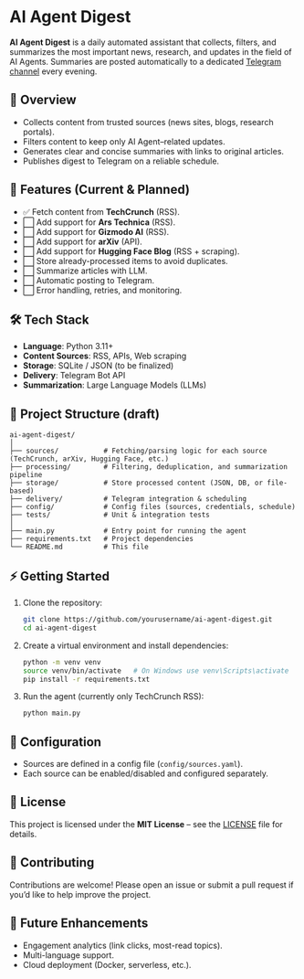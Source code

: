 # AI Agent Digest  

**AI Agent Digest** is a daily automated assistant that collects, filters, and summarizes the most important news, research, and updates in the field of AI Agents. Summaries are posted automatically to a dedicated [Telegram channel](#) every evening.  

## 🚀 Overview  
- Collects content from trusted sources (news sites, blogs, research portals).  
- Filters content to keep only AI Agent–related updates.  
- Generates clear and concise summaries with links to original articles.  
- Publishes digest to Telegram on a reliable schedule.  

## 📌 Features (Current & Planned)  
- ✅ Fetch content from **TechCrunch** (RSS).  
- ⬜ Add support for **Ars Technica** (RSS).  
- ⬜ Add support for **Gizmodo AI** (RSS).  
- ⬜ Add support for **arXiv** (API).  
- ⬜ Add support for **Hugging Face Blog** (RSS + scraping).  
- ⬜ Store already-processed items to avoid duplicates.  
- ⬜ Summarize articles with LLM.  
- ⬜ Automatic posting to Telegram.  
- ⬜ Error handling, retries, and monitoring.  

## 🛠️ Tech Stack  
- **Language**: Python 3.11+  
- **Content Sources**: RSS, APIs, Web scraping  
- **Storage**: SQLite / JSON (to be finalized)  
- **Delivery**: Telegram Bot API  
- **Summarization**: Large Language Models (LLMs)  

## 📂 Project Structure (draft)  
```
ai-agent-digest/
│
├── sources/           # Fetching/parsing logic for each source (TechCrunch, arXiv, Hugging Face, etc.)
├── processing/        # Filtering, deduplication, and summarization pipeline
├── storage/           # Store processed content (JSON, DB, or file-based)
├── delivery/          # Telegram integration & scheduling
├── config/            # Config files (sources, credentials, schedule)
├── tests/             # Unit & integration tests
│
├── main.py            # Entry point for running the agent
├── requirements.txt   # Project dependencies
└── README.md          # This file
```

## ⚡ Getting Started  
1. Clone the repository:  
   ```bash
   git clone https://github.com/yourusername/ai-agent-digest.git
   cd ai-agent-digest
   ```
2. Create a virtual environment and install dependencies:  
   ```bash
   python -m venv venv
   source venv/bin/activate   # On Windows use venv\Scripts\activate
   pip install -r requirements.txt
   ```
3. Run the agent (currently only TechCrunch RSS):  
   ```bash
   python main.py
   ```

## 📖 Configuration  
- Sources are defined in a config file (`config/sources.yaml`).  
- Each source can be enabled/disabled and configured separately.  

## 📜 License  
This project is licensed under the **MIT License** – see the [LICENSE](LICENSE) file for details.  

## 🤝 Contributing  
Contributions are welcome! Please open an issue or submit a pull request if you’d like to help improve the project.  

## 🌟 Future Enhancements  
- Engagement analytics (link clicks, most-read topics).  
- Multi-language support.  
- Cloud deployment (Docker, serverless, etc.).  
